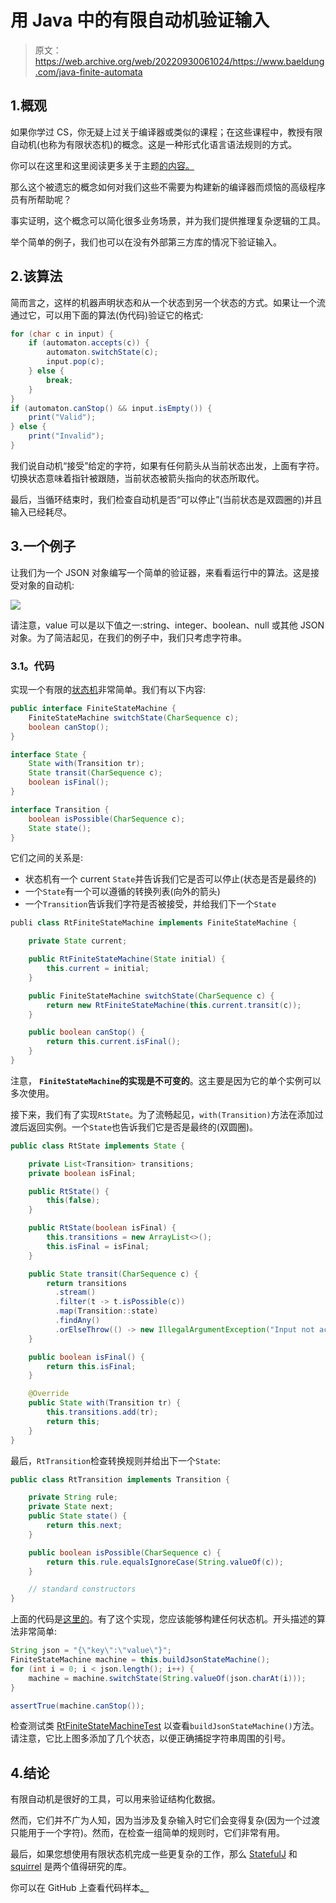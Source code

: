 # 用 Java 中的有限自动机验证输入

> 原文：<https://web.archive.org/web/20220930061024/https://www.baeldung.com/java-finite-automata>

## 1.概观

如果你学过 CS，你无疑上过关于编译器或类似的课程；在这些课程中，教授有限自动机(也称为有限状态机)的概念。这是一种形式化语言语法规则的方式。

你可以在这里和这里阅读更多关于主题[的内容。](https://web.archive.org/web/20220525005723/https://www.cs.rochester.edu/u/nelson/courses/csc_173/fa/fa.html)

那么这个被遗忘的概念如何对我们这些不需要为构建新的编译器而烦恼的高级程序员有所帮助呢？

事实证明，这个概念可以简化很多业务场景，并为我们提供推理复杂逻辑的工具。

举个简单的例子，我们也可以在没有外部第三方库的情况下验证输入。

## 2.该算法

简而言之，这样的机器声明状态和从一个状态到另一个状态的方式。如果让一个流通过它，可以用下面的算法(伪代码)验证它的格式:

```java
for (char c in input) {
    if (automaton.accepts(c)) {
        automaton.switchState(c);
        input.pop(c);
    } else {
        break;
    }
}
if (automaton.canStop() && input.isEmpty()) {
    print("Valid");
} else {
    print("Invalid");
}
```

我们说自动机“接受”给定的字符，如果有任何箭头从当前状态出发，上面有字符。切换状态意味着指针被跟随，当前状态被箭头指向的状态所取代。

最后，当循环结束时，我们检查自动机是否“可以停止”(当前状态是双圆圈的)并且输入已经耗尽。

## 3.一个例子

让我们为一个 JSON 对象编写一个简单的验证器，来看看运行中的算法。这是接受对象的自动机:

[![](img/87043bceedd3e80a17a69d9c890040e4.png)](/web/20220525005723/https://www.baeldung.com/wp-content/uploads/2017/03/json_dfa-2.png)

请注意，value 可以是以下值之一:string、integer、boolean、null 或其他 JSON 对象。为了简洁起见，在我们的例子中，我们只考虑字符串。

### 3.1。代码

实现一个有限的[状态机](/web/20220525005723/https://www.baeldung.com/cs/state-machines)非常简单。我们有以下内容:

```java
public interface FiniteStateMachine {
    FiniteStateMachine switchState(CharSequence c);
    boolean canStop();
}

interface State {
    State with(Transition tr);
    State transit(CharSequence c);
    boolean isFinal();
}

interface Transition {
    boolean isPossible(CharSequence c);
    State state();
} 
```

它们之间的关系是:

*   状态机有一个 current `State`并告诉我们它是否可以停止(状态是否是最终的)
*   一个`State`有一个可以遵循的转换列表(向外的箭头)
*   一个`Transition`告诉我们字符是否被接受，并给我们下一个`State`

```java
publi class RtFiniteStateMachine implements FiniteStateMachine {

    private State current;

    public RtFiniteStateMachine(State initial) {
        this.current = initial;
    }

    public FiniteStateMachine switchState(CharSequence c) {
        return new RtFiniteStateMachine(this.current.transit(c));
    }

    public boolean canStop() {
        return this.current.isFinal();
    }
}
```

注意， **`FiniteStateMachine`的实现是不可变的**。这主要是因为它的单个实例可以多次使用。

接下来，我们有了实现`RtState`。为了流畅起见，`with(Transition)`方法在添加过渡后返回实例。一个`State`也告诉我们它是否是最终的(双圆圈)。

```java
public class RtState implements State {

    private List<Transition> transitions;
    private boolean isFinal;

    public RtState() {
        this(false);
    }

    public RtState(boolean isFinal) {
        this.transitions = new ArrayList<>();
        this.isFinal = isFinal;
    }

    public State transit(CharSequence c) {
        return transitions
          .stream()
          .filter(t -> t.isPossible(c))
          .map(Transition::state)
          .findAny()
          .orElseThrow(() -> new IllegalArgumentException("Input not accepted: " + c));
    }

    public boolean isFinal() {
        return this.isFinal;
    }

    @Override
    public State with(Transition tr) {
        this.transitions.add(tr);
        return this;
    }
}
```

最后，`RtTransition`检查转换规则并给出下一个`State`:

```java
public class RtTransition implements Transition {

    private String rule;
    private State next;
    public State state() {
        return this.next;
    }

    public boolean isPossible(CharSequence c) {
        return this.rule.equalsIgnoreCase(String.valueOf(c));
    }

    // standard constructors
}
```

上面的代码是[这里的](https://web.archive.org/web/20220525005723/https://github.com/eugenp/tutorials/tree/master/algorithms-miscellaneous-1/src/main/java/com/baeldung/algorithms/automata)。有了这个实现，您应该能够构建任何状态机。开头描述的算法非常简单:

```java
String json = "{\"key\":\"value\"}";
FiniteStateMachine machine = this.buildJsonStateMachine();
for (int i = 0; i < json.length(); i++) {
    machine = machine.switchState(String.valueOf(json.charAt(i)));
}

assertTrue(machine.canStop());
```

检查测试类 [RtFiniteStateMachineTest](https://web.archive.org/web/20220525005723/https://github.com/eugenp/tutorials/blob/ef7400484c2409ae25a82874e16a1b8d53ba2b32/algorithms/src/test/java/algorithms/RtFiniteStateMachineLongRunningUnitTest.java) 以查看`buildJsonStateMachine()`方法。请注意，它比上图多添加了几个状态，以便正确捕捉字符串周围的引号。

## 4.结论

有限自动机是很好的工具，可以用来验证结构化数据。

然而，它们并不广为人知，因为当涉及复杂输入时它们会变得复杂(因为一个过渡只能用于一个字符)。然而，在检查一组简单的规则时，它们非常有用。

最后，如果您想使用有限状态机完成一些更复杂的工作，那么 [StatefulJ](https://web.archive.org/web/20220525005723/https://github.com/statefulj/statefulj) 和 [squirrel](https://web.archive.org/web/20220525005723/https://github.com/hekailiang/squirrel) 是两个值得研究的库。

你可以在 GitHub 上查看代码样本[。](https://web.archive.org/web/20220525005723/https://github.com/eugenp/tutorials/tree/master/algorithms-modules/algorithms-miscellaneous-1)